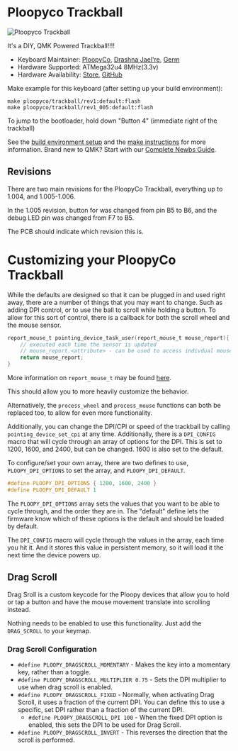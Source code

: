 # Ploopyco Trackball

![Ploopyco Trackball](https://i.redd.it/j7z0y83txps31.jpg)

It's a DIY, QMK Powered Trackball!!!!

* Keyboard Maintainer: [PloopyCo](https://github.com/ploopyco), [Drashna Jael're](https://github.com/drashna/), [Germ](https://github.com/germ/)
* Hardware Supported: ATMega32u4 8MHz(3.3v)  
* Hardware Availability: [Store](https://ploopy.co), [GitHub](https://github.com/ploopyco)

Make example for this keyboard (after setting up your build environment):

    make ploopyco/trackball/rev1:default:flash
    make ploopyco/trackball/rev1_005:default:flash
    
To jump to the bootloader, hold down "Button 4" (immediate right of the trackball) 

See the [build environment setup](https://docs.qmk.fm/#/getting_started_build_tools) and the [make instructions](https://docs.qmk.fm/#/getting_started_make_guide) for more information. Brand new to QMK? Start with our [Complete Newbs Guide](https://docs.qmk.fm/#/newbs).

## Revisions

There are two main revisions for the PloopyCo Trackball, everything up to 1.004, and 1.005-1.006.

In the 1.005 revision, button for was changed from pin B5 to B6, and the debug LED pin was changed from F7 to B5. 

The PCB should indicate which revision this is.

# Customizing your PloopyCo Trackball

While the defaults are designed so that it can be plugged in and used right away, there are a number of things that you may want to change.  Such as adding DPI control, or to use the ball to scroll while holding a button.   To allow for this sort of control, there is a callback for both the scroll wheel and the mouse sensor. 


```c
report_mouse_t pointing_device_task_user(report_mouse_t mouse_report){
    // executed each time the sensor is updated
    // mouse_report.<attribute> - can be used to access indivdual mouse attributes
    return mouse_report;
}
```

More information on `report_mouse_t` may be found [here](https://docs.qmk.fm/#/feature_pointing_device?id=manipulating-mouse-reports).

This should allow you to more heavily customize the behavior. 

Alternatively, the `process_wheel` and `process_mouse` functions can both be replaced too, to allow for even more functionality.

Additionally, you can change the DPI/CPI or speed of the trackball by calling `pointing_device_set_cpi` at any time. Additionally, there is a `DPI_CONFIG` macro that will cycle through an array of options for the DPI.  This is set to 1200, 1600, and 2400, but can be changed.  1600 is also set to the default.

To configure/set your own array, there are two defines to use, `PLOOPY_DPI_OPTIONS` to set the array, and `PLOOPY_DPI_DEFAULT`. 

```c
#define PLOOPY_DPI_OPTIONS { 1200, 1600, 2400 }
#define PLOOPY_DPI_DEFAULT 1
```
The `PLOOPY_DPI_OPTIONS` array sets the values that you want to be able to cycle through, and the order they are in.  The "default" define lets the firmware know which of these options is the default and should be loaded by default. 

The `DPI_CONFIG` macro will cycle through the values in the array, each time you hit it.  And it stores this value in persistent memory, so it will load it the next time the device powers up. 

## Drag Scroll

Drag Sroll is a custom keycode for the Ploopy devices that allow you to hold or tap a button and have the mouse movement translate into scrolling instead. 

Nothing needs to be enabled to use this functionality.  Just add the `DRAG_SCROLL` to your keymap. 

### Drag Scroll Configuration

* `#define PLOOPY_DRAGSCROLL_MOMENTARY` - Makes the key into a momentary key, rather than a toggle.
* `#define PLOOPY_DRAGSCROLL_MULTIPLIER 0.75` - Sets the DPI multiplier to use when drag scroll is enabled. 
* `#define PLOOPY_DRAGSCROLL_FIXED` - Normally, when activating Drag Scroll, it uses a fraction of the current DPI. You can define this to use a specific, set DPI rather than a fraction of the current DPI. 
  * `#define PLOOPY_DRAGSCROLL_DPI 100` - When the fixed DPI option is enabled, this sets the DPI to be used for Drag Scroll.
* `#define PLOOPY_DRAGSCROLL_INVERT` - This reverses the direction that the scroll is performed. 
